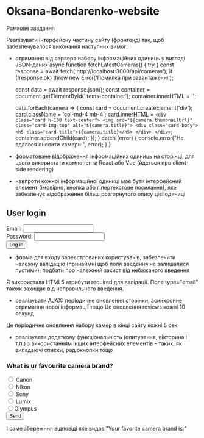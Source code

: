 # Oksana-Bondarenko-website
Рамкове завдання 

Реалізувати інтерфейсну частину сайту (фронтенд) так, щоб забезпечувалося виконання наступних вимог:
-	отримання від сервера набору інформаційних одиниць у вигляді JSON-даних
  async function fetchLatestCameras() {
    try {
      const response = await fetch('http://localhost:3000/api/cameras');
      if (!response.ok) throw new Error('Помилка при завантаженні');

      const data = await response.json();
      const container = document.getElementById('items-container');
      container.innerHTML = ''; 

      data.forEach(camera => {
        const card = document.createElement('div');
        card.className = 'col-md-4 mb-4';
        card.innerHTML = `
          <div class="card h-100 text-center">
            <img src="${camera.thumbnailUrl}" class="card-img-top" alt="${camera.title}">
            <div class="card-body">
              <h5 class="card-title">${camera.title}</h5>
            </div>
          </div>
        `;
        container.appendChild(card);
      });
    } catch (error) {
      console.error("Не вдалося оновити камери:", error);
    }
  }
-	форматоване відображення інформаційних одиниць на сторінці; для цього використати компоненти React або Vue (йдеться про client-side rendering)
  
  <script>
  document.addEventListener("DOMContentLoaded", () => {
    const pairs = [
      { img: 'img1', desc: 'desc1' },
      { img: 'img2', desc: 'desc2' },
      { img: 'img3', desc: 'desc3' }
    ];

    pairs.forEach(({ img, desc }) => {
      const image = document.getElementById(img);
      const box = document.getElementById(desc);
      if (!image || !box) return;

      image.addEventListener("click", () => {
        box.style.display = box.style.display === "block" ? "none" : "block";
      });
    });
  });
</script>

-	навпроти кожної інформаційної одиниці має бути інтерфейсний елемент (імовірно, кнопка або гіпертекстове посилання), яке забезпечує відображення більш розгорнутого опису цієї одиниці
  
  <div class="text-center mt-5">
  <h2>User login</h2>
  <form id="login-form" class=" p-4 mx-auto mb-4" style="max-width: 400px;">
    <div class="mb-3 text-start">
      <label for="email" class="form-label">Email:</label>
      <input type="email" id="email" class="form-control" required>
    </div>
    <div class="mb-3 text-start">
      <label for="password" class="form-label">Password:</label>
      <input type="password" id="password" class="form-control" required>
    </div>
    <button type="submit" class="btn w-100 interactive-btn">Log in</button>
    <div id="login-error" class="text-danger mt-2"></div>
  </form>
</div>


-	форма для входу зареєстрованих користувачів; забезпечити належну валідацію (принаймні щоб поля введення не залишалися пустими); подбати про належний захист від небажаного введення
  
  Я використала HTML5 атрибути required для валідації.
Поле type="email" також захищає від неправильного введення.

-	реалізувати AJAX: періодичне оновлення сторінки, асинхронне отримання нової інформації тощо
  Це оновлення reviews кожні 10 секунд
<script>
  function fetchReviews() {
    fetch("http://localhost:3000/api/reviews")
      .then(response => response.json())
      .then(data => {
        const container = document.getElementById("reviews-container");
        container.innerHTML = data.map(r =>
          `<div><strong>${r.user}:</strong>${r.review}</div>`
        ).join('');
      })
      .catch(error => {
        document.getElementById("reviews-container").innerText = "Не вдалося завантажити відгуки.";
        console.error("AJAX error:", error);
      });
  }

  fetchReviews();
  setInterval(fetchReviews, 10000);
</script>

Це періодичне оновлення набору камер в кінці сайту кожні 5 сек
  <script>
  // періодичне оновлення
  async function fetchLatestCameras() {
    try {
      const response = await fetch('http://localhost:3000/api/cameras');
      if (!response.ok) throw new Error('Помилка при завантаженні');

      const data = await response.json();
      const container = document.getElementById('items-container');
      container.innerHTML = ''; 

      data.forEach(camera => {
        const card = document.createElement('div');
        card.className = 'col-md-4 mb-4';
        card.innerHTML = `
          <div class="card h-100 text-center">
            <img src="${camera.thumbnailUrl}" class="card-img-top" alt="${camera.title}">
            <div class="card-body">
              <h5 class="card-title">${camera.title}</h5>
            </div>
          </div>
        `;
        container.appendChild(card);
      });
    } catch (error) {
      console.error("Не вдалося оновити камери:", error);
    }
  }

  // Періодично
  document.addEventListener('DOMContentLoaded', () => {
    fetchLatestCameras();                
    setInterval(fetchLatestCameras, 5000);
  });
</script>

-	реалізувати додаткову функціональність (опитування, вікторина і т.п.) з використанням інших інтерфейсних елементів – таких, як випадаючі списки, радіокнопки тощо

  <div class="container my-5 d-flex flex-column align-items-center">
  <h3>What is ur favourite camera brand?</h3>
  <form id="survey-form" style="max-width: 525px; width: 100%;">
    <label><input type="radio" name="camera" value="Canon" required> Canon</label><br>
    <label><input type="radio" name="camera" value="Nikon"> Nikon</label><br>
    <label><input type="radio" name="camera" value="Sony"> Sony</label><br>
    <label><input type="radio" name="camera" value="Lumix"> Lumix</label><br>
    <label><input type="radio" name="camera" value="️Olympus">Olympus</label><br>
    <button type="submit" class="btn w-100 interactive-btn mt-3">Send</button>
  </form>
  <div id="result" class="mt-3"></div>
</div>

І саме збережння відповіді яке видає "Your favorite camera brand is:"

<script>   
  document.getElementById("survey-form").addEventListener("submit", function(event) {
    event.preventDefault(); 
    const selected = document.querySelector('input[name="camera"]:checked');
    const resultBox = document.getElementById("result");

    if (selected) {
      resultBox.innerHTML = `<strong>Your favorite camera brand is:</strong> ${selected.value}`;
    } else {
      resultBox.innerHTML = "Please select a camera brand.";
    }
  });
</script>
  


